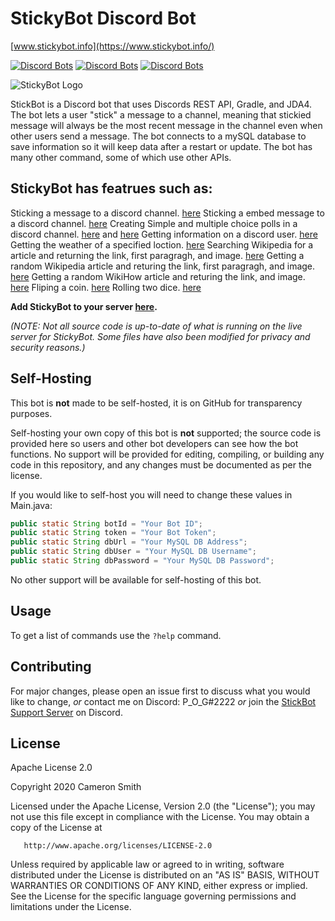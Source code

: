 # StickyBot Discord Bot

[www.stickybot.info](https://www.stickybot.info/)

[![Discord Bots](https://top.gg/api/widget/status/628400349979344919.svg)](https://top.gg/bot/628400349979344919)
[![Discord Bots](https://top.gg/api/widget/servers/628400349979344919.svg)](https://top.gg/bot/628400349979344919)
[![Discord Bots](https://top.gg/api/widget/owner/628400349979344919.svg)](https://top.gg/bot/628400349979344919)


![StickyBot Logo](https://images.discordapp.net/avatars/628400349979344919/b2aed74a6631ee9755a8ae56d8e582a8.png?size=512=250x)

StickBot is a Discord bot that uses Discords REST API, Gradle, and JDA4. The bot lets a user "stick" a message to a channel, meaning that stickied message will always be the most recent message in the channel even when other users send a message. The bot connects to a mySQL database to save information so it will keep data after a restart or update. The bot has many other command, some of which use other APIs.


## StickyBot has featrues such as:
Sticking a message to a discord channel. [here](https://github.com/sircam191/StickyBot/blob/master/src/main/java/StickyTime.java)
Sticking a embed message to a discord channel. [here](https://github.com/sircam191/StickyBot/blob/master/src/main/java/StickyEmbed.java)
Creating Simple and multiple choice polls in a discord channel. [here](https://github.com/sircam191/StickyBot/blob/master/src/main/java/AdvancedPoll.java) and [here](https://github.com/sircam191/StickyBot/blob/master/src/main/java/Commands.java)
Getting information on a discord user. [here](https://github.com/sircam191/StickyBot/blob/master/src/main/java/Commands.java)
Getting the weather of a specified loction. [here](https://github.com/sircam191/StickyBot/blob/master/src/main/java/WeatherCommand.java)
Searching Wikipedia for a article and returning the link, first paragragh, and image. [here](https://github.com/sircam191/StickyBot/blob/master/src/main/java/WikipediaCommands.java)
Getting a random Wikipedia article and returing the link, first paragragh, and image. [here](https://github.com/sircam191/StickyBot/blob/master/src/main/java/WikipediaCommands.java)
Getting a random WikiHow article and returing the link, and image. [here](https://github.com/sircam191/StickyBot/blob/master/src/main/java/WikiCommand.java)
Fliping a coin. [here](https://github.com/sircam191/StickyBot/blob/master/src/main/java/Commands.java)
Rolling two dice. [here](https://github.com/sircam191/StickyBot/blob/master/src/main/java/Commands.java)


**Add StickyBot to your server [here](https://www.stickybot.info).**

*(NOTE: Not all source code is up-to-date of what is running on the live server for StickyBot. Some files have also been modified for privacy and security reasons.)*

## Self-Hosting

This bot is **not** made to be self-hosted, it is on GitHub for transparency purposes.

Self-hosting your own copy of this bot is **not** supported; the source code is provided here so users and other bot developers can see how the bot functions. No support will be provided for editing, compiling, or building any code in this repository, and any changes must be documented as per the license.

If you would like to self-host you will need to change these values in Main.java:

```java
public static String botId = "Your Bot ID";
public static String token = "Your Bot Token";
public static String dbUrl = "Your MySQL DB Address";
public static String dbUser = "Your MySQL DB Username";
public static String dbPassword = "Your MySQL DB Password";
```

No other support will be available for self-hosting of this bot.

## Usage

To get a list of commands use the `?help` command. 


## Contributing
For major changes, please open an issue first to discuss what you would like to change, *or* contact me on Discord: P_O_G#2222 *or* join the [StickBot Support Server](https://discord.gg/SvNQTtf) on Discord.


## License
Apache License 2.0

Copyright 2020 Cameron Smith

   Licensed under the Apache License, Version 2.0 (the "License");
   you may not use this file except in compliance with the License.
   You may obtain a copy of the License at

       http://www.apache.org/licenses/LICENSE-2.0

   Unless required by applicable law or agreed to in writing, software
   distributed under the License is distributed on an "AS IS" BASIS,
   WITHOUT WARRANTIES OR CONDITIONS OF ANY KIND, either express or implied.
   See the License for the specific language governing permissions and
   limitations under the License.
